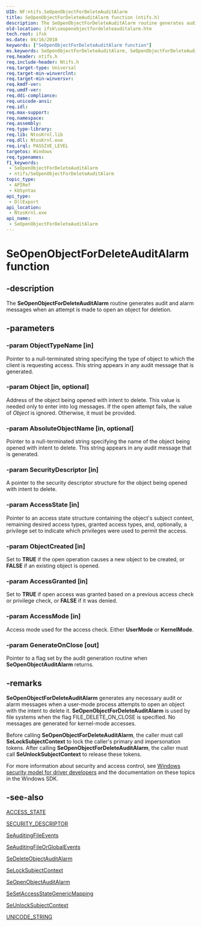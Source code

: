 ```yaml
---
UID: NF:ntifs.SeOpenObjectForDeleteAuditAlarm
title: SeOpenObjectForDeleteAuditAlarm function (ntifs.h)
description: The SeOpenObjectForDeleteAuditAlarm routine generates audit and alarm messages when an attempt is made to open an object for deletion.
old-location: ifsk\seopenobjectfordeleteauditalarm.htm
tech.root: ifsk
ms.date: 04/16/2018
keywords: ["SeOpenObjectForDeleteAuditAlarm function"]
ms.keywords: SeOpenObjectForDeleteAuditAlarm, SeOpenObjectForDeleteAuditAlarm routine [Installable File System Drivers], ifsk.seopenobjectfordeleteauditalarm, ntifs/SeOpenObjectForDeleteAuditAlarm, seref_59133039-b4e5-47d9-941a-df78051d6408.xml
req.header: ntifs.h
req.include-header: Ntifs.h
req.target-type: Universal
req.target-min-winverclnt: 
req.target-min-winversvr: 
req.kmdf-ver: 
req.umdf-ver: 
req.ddi-compliance: 
req.unicode-ansi: 
req.idl: 
req.max-support: 
req.namespace: 
req.assembly: 
req.type-library: 
req.lib: NtosKrnl.lib
req.dll: NtosKrnl.exe
req.irql: PASSIVE_LEVEL
targetos: Windows
req.typenames: 
f1_keywords:
 - SeOpenObjectForDeleteAuditAlarm
 - ntifs/SeOpenObjectForDeleteAuditAlarm
topic_type:
 - APIRef
 - kbSyntax
api_type:
 - DllExport
api_location:
 - NtosKrnl.exe
api_name:
 - SeOpenObjectForDeleteAuditAlarm
---
```


# SeOpenObjectForDeleteAuditAlarm function


## -description

The <b>SeOpenObjectForDeleteAuditAlarm</b> routine generates audit and alarm messages when an attempt is made to open an object for deletion.

## -parameters

### -param ObjectTypeName [in]


Pointer to a null-terminated string specifying the type of object to which the client is requesting access. This string appears in any audit message that is generated.

### -param Object [in, optional]


Address of the object being opened with intent to delete. This value is needed only to enter into log messages. If the open attempt fails, the value of <i>Object</i> is ignored. Otherwise, it must be provided.

### -param AbsoluteObjectName [in, optional]


Pointer to a null-terminated string specifying the name of the object being opened with intent to delete. This string appears in any audit message that is generated.

### -param SecurityDescriptor [in]


A pointer to the security descriptor structure for the object being opened with intent to delete.

### -param AccessState [in]


Pointer to an access state structure containing the object's subject context, remaining desired access types, granted access types, and, optionally, a privilege set to indicate which privileges were used to permit the access.

### -param ObjectCreated [in]


Set to <b>TRUE</b> if the open operation causes a new object to be created, or <b>FALSE</b> if an existing object is opened.

### -param AccessGranted [in]


Set to <b>TRUE</b> if open access was granted based on a previous access check or privilege check, or <b>FALSE</b> if it was denied.

### -param AccessMode [in]


Access mode used for the access check. Either <b>UserMode</b> or <b>KernelMode</b>.

### -param GenerateOnClose [out]


Pointer to a flag set by the audit generation routine when <b>SeOpenObjectAuditAlarm</b> returns.

## -remarks

<b>SeOpenObjectForDeleteAuditAlarm</b> generates any necessary audit or alarm messages when a user-mode process attempts to open an object with the intent to delete it. <b>SeOpenObjectForDeleteAuditAlarm</b> is used by file systems when the flag FILE_DELETE_ON_CLOSE is specified. No messages are generated for kernel-mode accesses.

Before calling <b>SeOpenObjectForDeleteAuditAlarm</b>, the caller must call <b>SeLockSubjectContext</b> to lock the caller's primary and impersonation tokens. After calling <b>SeOpenObjectForDeleteAuditAlarm</b>, the caller must call <b>SeUnlockSubjectContext</b> to release these tokens.

For more information about security and access control, see [Windows security model for driver developers](/windows-hardware/drivers/driversecurity/windows-security-model) and the documentation on these topics in the Windows SDK.

## -see-also

<a href="/windows-hardware/drivers/ddi/wdm/ns-wdm-_access_state">ACCESS_STATE</a>



<a href="/windows-hardware/drivers/ddi/ntifs/ns-ntifs-_security_descriptor">SECURITY_DESCRIPTOR</a>



<a href="/windows-hardware/drivers/ddi/ntifs/nf-ntifs-seauditingfileevents">SeAuditingFileEvents</a>



<a href="/windows-hardware/drivers/ddi/ntifs/nf-ntifs-seauditingfileorglobalevents">SeAuditingFileOrGlobalEvents</a>



<a href="/windows-hardware/drivers/ddi/ntifs/nf-ntifs-sedeleteobjectauditalarm">SeDeleteObjectAuditAlarm</a>



<a href="/windows-hardware/drivers/ddi/ntifs/nf-ntifs-selocksubjectcontext">SeLockSubjectContext</a>



<a href="/windows-hardware/drivers/ddi/ntifs/nf-ntifs-seopenobjectauditalarm">SeOpenObjectAuditAlarm</a>



<a href="/windows-hardware/drivers/ddi/ntifs/nf-ntifs-sesetaccessstategenericmapping">SeSetAccessStateGenericMapping</a>



<a href="/windows-hardware/drivers/ddi/ntifs/nf-ntifs-seunlocksubjectcontext">SeUnlockSubjectContext</a>



<a href="/windows/win32/api/ntdef/ns-ntdef-_unicode_string">UNICODE_STRING</a>
